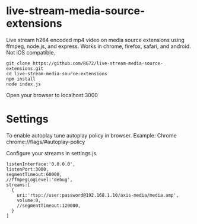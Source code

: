 # live-stream-media-source-extensions
Live stream h264 encoded mp4 video on media source extensions using ffmpeg, node.js, and express. Works in chrome, firefox, safari, and android. Not iOS compatible.

```
git clone https://github.com/RG72/live-stream-media-source-extensions.git
cd live-stream-media-source-extensions
npm install
node index.js
```

Open your browser to localhost:3000

# Settings

To enable autoplay tune autoplay policy in browser.
Example: Chrome chrome://flags/#autoplay-policy

Configure your streams in settings.js
```
listenInterface:'0.0.0.0',
listenPort:3000,
segmentTimeout:60000,
//ffmpegLogLevel:'debug',
streams:[
  {
    uri:'rtsp://user:password@192.168.1.10/axis-media/media.amp',
    volume:0,
    //segmentTimeout:120000,
  }
]
```
